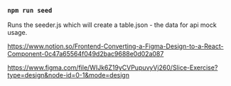 ### `npm run seed`

Runs the seeder.js which will create a table.json - the data for api mock usage.

https://www.notion.so/Frontend-Converting-a-Figma-Design-to-a-React-Component-0c47a65564f049d2bac9688e0d02a087

https://www.figma.com/file/WIJk6Z19yCVPupuvyVj260/Slice-Exercise?type=design&node-id=0-1&mode=design